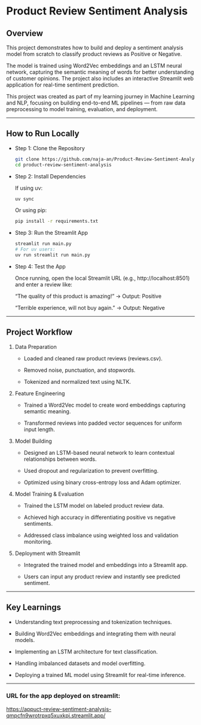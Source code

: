 # Product Review Sentiment Analysis

## Overview

This project demonstrates how to build and deploy a sentiment analysis model from scratch to classify product reviews as Positive or Negative.

The model is trained using Word2Vec embeddings and an LSTM neural network, capturing the semantic meaning of words for better understanding of customer opinions. The project also includes an interactive Streamlit web application for real-time sentiment prediction.

This project was created as part of my learning journey in Machine Learning and NLP, focusing on building end-to-end ML pipelines — from raw data preprocessing to model training, evaluation, and deployment.

------------------------------------------------------------------------

## How to Run Locally

-  Step 1: Clone the Repository

    ``` bash
    git clone https://github.com/naja-an/Product-Review-Sentiment-Analysis.git
    cd product-review-sentiment-analysis

    ```

-  Step 2: Install Dependencies

    If using uv:

    ``` bash
    uv sync

    ```
    Or using pip:

    ``` bash
    pip install -r requirements.txt

    ```

-  Step 3: Run the Streamlit App
    ``` bash
    streamlit run main.py
    # For uv users:
    uv run streamlit run main.py
    ```

-  Step 4: Test the App

    Once running, open the local Streamlit URL (e.g., http://localhost:8501) and enter a review like:

    “The quality of this product is amazing!”
    → Output: Positive

    “Terrible experience, will not buy again.”
    → Output: Negative

------------------------------------------------------------------------

## Project Workflow
1. Data Preparation

    - Loaded and cleaned raw product reviews (reviews.csv).

    - Removed noise, punctuation, and stopwords.

    - Tokenized and normalized text using NLTK.

2. Feature Engineering

    - Trained a Word2Vec model to create word embeddings capturing semantic meaning.

    - Transformed reviews into padded vector sequences for uniform input length.

3. Model Building

    - Designed an LSTM-based neural network to learn contextual relationships between words.

    - Used dropout and regularization to prevent overfitting.

    - Optimized using binary cross-entropy loss and Adam optimizer.

4. Model Training & Evaluation

    - Trained the LSTM model on labeled product review data.

    - Achieved high accuracy in differentiating positive vs negative sentiments.

    - Addressed class imbalance using weighted loss and validation monitoring.

5. Deployment with Streamlit

    - Integrated the trained model and embeddings into a Streamlit app.

    - Users can input any product review and instantly see predicted sentiment.

------------------------------------------------------------------------

## Key Learnings

- Understanding text preprocessing and tokenization techniques.

- Building Word2Vec embeddings and integrating them with neural models.

- Implementing an LSTM architecture for text classification.

- Handling imbalanced datasets and model overfitting.

- Deploying a trained ML model using Streamlit for real-time inference.

------------------------------------------------------------------------

### URL for the app deployed on streamlit:
https://appuct-review-sentiment-analysis-qmpcfn9wrotrpxq5xuxkpj.streamlit.app/


